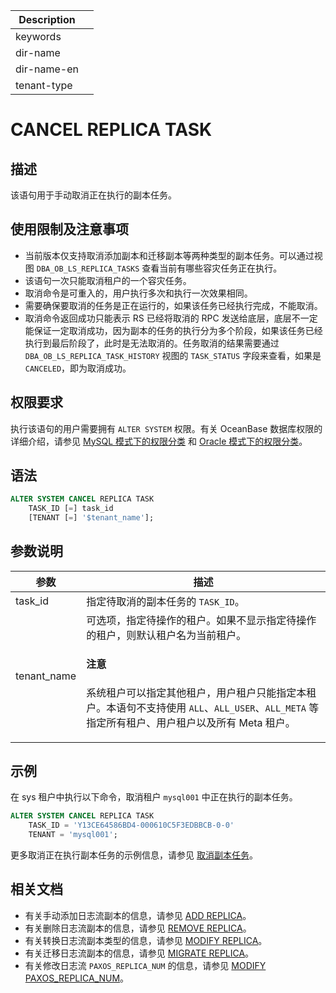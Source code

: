 | Description   |                 |
|---------------|-----------------|
| keywords      |                 |
| dir-name      |                 |
| dir-name-en   |                 |
| tenant-type   |                 |

# CANCEL REPLICA TASK

## 描述

该语句用于手动取消正在执行的副本任务。

## 使用限制及注意事项

* 当前版本仅支持取消添加副本和迁移副本等两种类型的副本任务。可以通过视图 `DBA_OB_LS_REPLICA_TASKS` 查看当前有哪些容灾任务正在执行。
* 该语句一次只能取消租户的一个容灾任务。
* 取消命令是可重入的，用户执行多次和执行一次效果相同。
* 需要确保要取消的任务是正在运行的，如果该任务已经执行完成，不能取消。
* 取消命令返回成功只能表示 RS 已经将取消的 RPC 发送给底层，底层不一定能保证一定取消成功，因为副本的任务的执行分为多个阶段，如果该任务已经执行到最后阶段了，此时是无法取消的。任务取消的结果需要通过 `DBA_OB_LS_REPLICA_TASK_HISTORY` 视图的 `TASK_STATUS` 字段来查看，如果是 `CANCELED`，即为取消成功。

## 权限要求

执行该语句的用户需要拥有 `ALTER SYSTEM` 权限。有关 OceanBase 数据库权限的详细介绍，请参见 [MySQL 模式下的权限分类](../../../../../600.manage/500.security-and-permissions/300.access-control/200.user-and-permission/200.permission-of-mysql-mode/100.permission-classification-of-mysql.md) 和 [Oracle 模式下的权限分类](../../../../../600.manage/500.security-and-permissions/300.access-control/200.user-and-permission/300.permission-of-oracle-mode/000.permission-classification-of-oracle-mode.md)。

## 语法

```sql
ALTER SYSTEM CANCEL REPLICA TASK
    TASK_ID [=] task_id
    [TENANT [=] '$tenant_name'];
```

## 参数说明

|     **参数**      |             **描述**               |
|-------------------|------------------------------------|
| task_id           | 指定待取消的副本任务的 `TASK_ID`。|
| tenant_name       | 可选项，指定待操作的租户。如果不显示指定待操作的租户，则默认租户名为当前租户。<main id="notice" type='notice'><h4>注意</h4><p>系统租户可以指定其他租户，用户租户只能指定本租户。本语句不支持使用 <code>ALL</code>、<code>ALL_USER</code>、<code>ALL_META</code> 等指定所有租户、用户租户以及所有 Meta 租户。</p></main>|

## 示例

在 sys 租户中执行以下命令，取消租户 `mysql001` 中正在执行的副本任务。

```sql
ALTER SYSTEM CANCEL REPLICA TASK
    TASK_ID = 'Y13CE64586BD4-000610C5F3EDBBCB-0-0'
    TENANT = 'mysql001';
```

更多取消正在执行副本任务的示例信息，请参见 [取消副本任务](../../../../../600.manage/300.replica-management/200.replica-distribution/200.locality-common-operations/900.cancel-a-replica-task.md)。

## 相关文档

* 有关手动添加日志流副本的信息，请参见 [ADD REPLICA](110.add-replica-in-system-tenants.md)。
* 有关删除日志流副本的信息，请参见 [REMOVE REPLICA](3130.remove-replica.md)。
* 有关转换日志流副本类型的信息，请参见 [MODIFY REPLICA](1450.modify-replica.md)。
* 有关迁移日志流副本的信息，请参见 [MIGRATE REPLICA](1350.migrate-replica.md)。
* 有关修改日志流 `PAXOS_REPLICA_NUM` 的信息，请参见 [MODIFY PAXOS_REPLICA_NUM](1440.modify-paxos-replica-num.md)。
